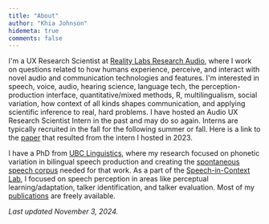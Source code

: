 ```yaml
---
title: "About"
author: "Khia Johnson"
hidemeta: true
comments: false
---
```


I'm a UX Research Scientist at [Reality Labs Research Audio](https://about.fb.com/news/2020/09/facebook-reality-labs-research-future-of-audio/), where I work on questions related to how humans experience, perceive, and interact with novel audio and communication technologies and features. I'm interested in speech, voice, audio, hearing science, language tech, the perception-production interface, quantitative/mixed methods, R, multilingualism, social variation, how context of all kinds shapes communication, and applying scientific inference to real, hard problems. I have hosted an Audio UX Research Scientist Intern in the past and may do so again. Interns are typically recruited in the fall for the following summer or fall. Here is a link to the [paper](https://doi.org/10.1016/j.chbr.2024.100451) that resulted from the intern I hosted in 2023.

I have a PhD from [UBC Linguistics](https://linguistics.ubc.ca/), where my research focused on phonetic variation in bilingual speech production and creating the [spontaneous speech corpus](https://spice-corpus.readthedocs.io/) needed for that work. As a part of the [Speech-in-Context Lab](https://speechincontext.arts.ubc.ca/), I focused on speech perception in areas like perceptual learning/adaptation, talker identification, and talker evaluation. Most of my [publications](/content/publications.md) are freely available.

*Last updated November 3, 2024.*
